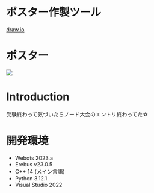 # ポスター作製ツール
[draw.io](draw.io)

# ポスター
![](https://github.com/koki0517/Kyomuri/blob/8cc9dedc952f7b2eb2944c069726d4c3ad6701b1/%E3%82%81%E3%81%A3%E3%81%A1%E3%82%83%E3%81%8A%E3%81%84%E3%81%97%E3%81%84%E3%83%91%E3%82%B9%E3%82%BF.drawio.svg
)

# Introduction
受験終わって気づいたらノード大会のエントリ終わってた☆  

# 開発環境
* Webots 2023.a
* Erebus v23.0.5
* C++ 14 (メイン言語)
* Python 3.12.1
* Visual Studio 2022

